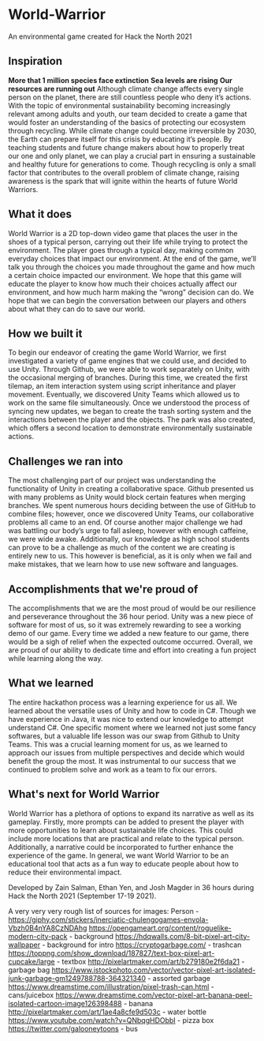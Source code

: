 # World-Warrior
An environmental game created for Hack the North 2021

## Inspiration

**More that 1 million species face extinction**
**Sea levels are rising**
**Our resources are running out**
Although climate change affects every single person on the planet, there are still countless people who deny it’s actions. With the topic of environmental sustainability becoming increasingly relevant among adults and youth, our team decided to create a game that would foster an understanding of the basics of protecting our ecosystem through recycling. While climate change could become irreversible by 2030, the Earth can prepare itself for this crisis by educating it’s people. By teaching students and future change makers about how to properly treat our one and only planet, we can play a crucial part in ensuring a sustainable and healthy future for generations to come. Though recycling is only a small factor that contributes to the overall problem of climate change, raising awareness is the spark that will ignite within the hearts of future World Warriors.  

## What it does

World Warrior is a 2D top-down video game that places the user in the shoes of a typical person, carrying out their life while trying to protect the environment. The player goes through a typical day, making common everyday choices that impact our environment. At the end of the game, we’ll talk you through the choices you made throughout the game and how much a certain choice impacted our environment. We hope that this game will educate the player to know how much their choices actually affect our environment, and how much harm making the “wrong” decision can do. We hope that we can begin the conversation between our players and others about what they can do to save our world.

## How we built it

To begin our endeavor of creating the game World Warrior, we first investigated a variety of game engines that we could use, and decided to use Unity. Through Github, we were able to work separately on Unity, with the occasional merging of branches. During this time, we created the first tilemap, an item interaction system using script inheritance and player movement. Eventually, we discovered Unity Teams which allowed us to work on the same file simultaneously. Once we understood the process of syncing new updates, we began to create the trash sorting system and the interactions between the player and the objects. The park was also created, which offers a second location to demonstrate environmentally sustainable actions. 

## Challenges we ran into

The most challenging part of our project was understanding the functionality of Unity in creating a collaborative space. Github presented us with many problems as Unity would block certain features when merging branches. We spent numerous hours deciding between the use of GitHub to combine files; however, once we discovered Unity Teams, our collaborative problems all came to an end. Of course another major challenge we had was battling our body’s urge to fall asleep, however with enough caffeine, we were wide awake. Additionally, our knowledge as high school students can prove to be a challenge as much of the content we are creating is entirely new to us. This however is beneficial, as it is only when we fail and make mistakes, that we learn how to use new software and languages. 

## Accomplishments that we're proud of

The accomplishments that we are the most proud of would be our resilience and perseverance throughout the 36 hour period. Unity was a new piece of software for most of us, so it was extremely rewarding to see a working demo of our game. Every time we added a new feature to our game, there would be a sigh of relief when the expected outcome occurred. Overall, we are proud of our ability to dedicate time and effort into creating a fun project while learning along the way.

## What we learned

The entire hackathon process was a learning experience for us all. We learned about the versatile uses of Unity and how to code in C#. Though we have experience in Java, it was nice to extend our knowledge to attempt understand C#. One specific moment where we learned not just some fancy softwares, but a valuable life lesson was our swap from Github to Unity Teams. This was a crucial learning moment for us, as we learned to approach our issues from multiple perspectives and decide which would benefit the group the most. It was instrumental to our success that we continued to problem solve and work as a team to fix our errors. 

## What's next for World Warrior

World Warrior has a plethora of options to expand its narrative as well as its gameplay. Firstly, more prompts can be added to present the player with more opportunities to learn about sustainable life choices. This could include more locations that are practical and relate to the typical person. Additionally, a narrative could be incorporated to further enhance the experience of the game. In general, we want World Warrior to be an educational tool that acts as a fun way to educate people about how to reduce their environmental impact.

Developed by Zain Salman, Ethan Yen, and Josh Magder in 36 hours during Hack the North 2021 (September 17-19 2021). 

A very very very rough list of sources for images:
Person - https://giphy.com/stickers/inerciatic-chulengogames-envola-Vbzh0B4nYA8CzNDAhg 
https://opengameart.org/content/roguelike-modern-city-pack - background
https://hdqwalls.com/8-bit-pixel-art-city-wallpaper - background for intro
https://cryptogarbage.com/ - trashcan
https://toppng.com/show_download/187827/text-box-pixel-art-cupcake/large - textbox
http://pixelartmaker.com/art/b279180e2f6da21 - garbage bag
https://www.istockphoto.com/vector/vector-pixel-art-isolated-junk-garbage-gm1249788788-364321340 - assorted garbage
https://www.dreamstime.com/illustration/pixel-trash-can.html - cans/juicebox
https://www.dreamstime.com/vector-pixel-art-banana-peel-isolated-cartoon-image126398488 - banana
http://pixelartmaker.com/art/1ae4a8cfe9d503c - water bottle
https://www.youtube.com/watch?v=QNbqgHDObbI - pizza box
https://twitter.com/galooneytoons - bus
